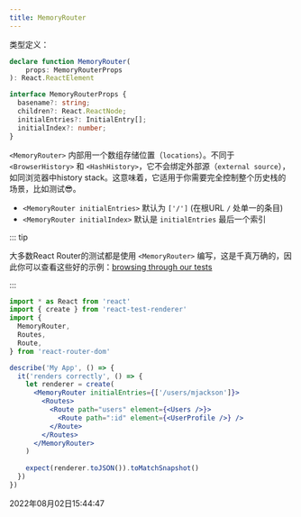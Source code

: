```yaml
---
title: MemoryRouter
---
```


类型定义：

```typescript
declare function MemoryRouter(
	props: MemoryRouterProps
): React.ReactElement

interface MemoryRouterProps {
  basename?: string;
  children?: React.ReactNode;
  initialEntries?: InitialEntry[];
  initialIndex?: number;
}
```

`<MemoryRouter>` 内部用一个数组存储位置（`locations`）。不同于 `<BrowserHistory>` 和 `<HashHistory>`，它不会绑定外部源（`external source`），如同浏览器中history stack。这意味着，它适用于你需要完全控制整个历史栈的场景，比如测试😎。

- `<MemoryRouter initialEntries>` 默认为 `['/']` (在根URL `/` 处单一的条目) 
- `<MemoryRouter initialIndex>` 默认是 `initialEntries` 最后一个索引



::: tip

大多数React Router的测试都是使用 `<MemoryRouter>` 编写，这是千真万确的，因此你可以查看这些好的示例：[browsing through our tests](https://github.com/remix-run/react-router/tree/main/packages/react-router/__tests__)

:::



```jsx {12}
import * as React from 'react'
import { create } from 'react-test-renderer'
import {
  MemoryRouter,
  Routes,
  Route,
} from 'react-router-dom'

describe('My App', () => {
  it('renders correctly', () => {
    let renderer = create(
      <MemoryRouter initialEntries={['/users/mjackson']}>
        <Routes>
          <Route path="users" element={<Users />}>
            <Route path=":id" element={<UserProfile />} />
          </Route>
        </Routes>
      </MemoryRouter>
    )
    
    expect(renderer.toJSON()).toMatchSnapshot()
  })
})
```

2022年08月02日15:44:47

